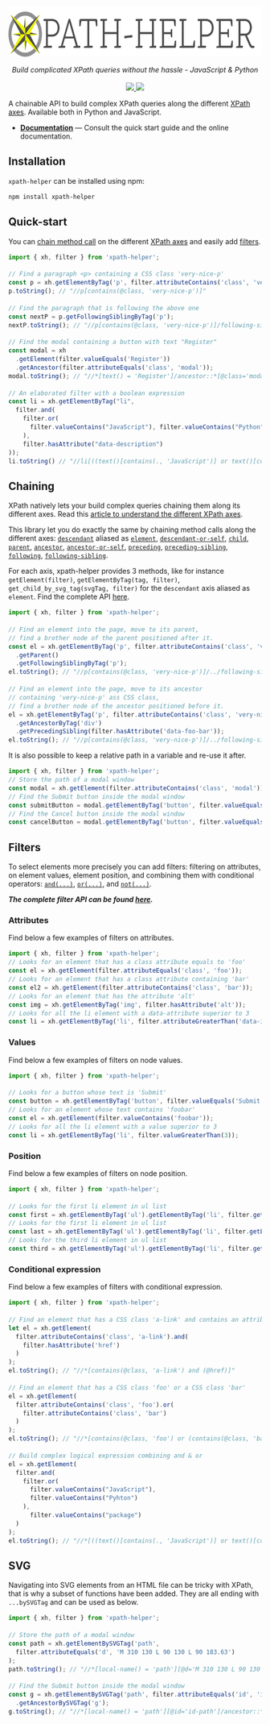 <p align="center">
  <img src="https://raw.githubusercontent.com/jrebecchi/xpath-helper/main/docs/_static/logo-with-text.png" height="100px" alt="xpath-helper"/>
</p>
<p align="center">
  <i>Build complicated XPath queries without the hassle - JavaScript & Python</i><br/><br/>
  <a href="https://codecov.io/gh/jrebecchi/xpath-helper">
    <img src="https://codecov.io/gh/jrebecchi/xpath-helper/branch/main/graph/badge.svg?token=0TJOZ64X10"/>
  </a>
    <a href="https://github.com/jrebecchi/xpath-helper/actions/workflows/javascript-ci.yml">
      <img src="https://github.com/jrebecchi/xpath-helper/actions/workflows/javascript-ci.yml/badge.svg">
  </a>
</p>

A chainable API to build complex XPath queries along the different [XPath axes](https://krypton-org.github.io/jrebecchi/xpath-helper). Available both in Python and JavaScript.

- [**Documentation**](https://krypton-org.github.io/jrebecchi/xpath-helper) — Consult the quick start guide and the online documentation.

## Installation
`xpath-helper` can be installed using npm:
```bash
npm install xpath-helper
```
## Quick-start
You can [chain method call](https://krypton-org.github.io/jrebecchi/xpath-helper) on the different [XPath axes](https://krypton-org.github.io/jrebecchi/xpath-helper) and easily add [filters](https://krypton-org.github.io/jrebecchi/xpath-helper).
```javascript
import { xh, filter } from 'xpath-helper';

// Find a paragraph <p> containing a CSS class 'very-nice-p'
const p = xh.getElementByTag('p', filter.attributeContains('class', 'very-nice-p'));
p.toString(); // "//p[contains(@class, 'very-nice-p')]"

// Find the paragraph that is following the above one
const nextP = p.getFollowingSiblingByTag('p');
nextP.toString(); // "//p[contains(@class, 'very-nice-p')]/following-sibling::p"

// Find the modal containing a button with text "Register" 
const modal = xh
  .getElement(filter.valueEquals('Register'))
  .getAncestor(filter.attributeEquals('class', 'modal'));
modal.toString(); // "//*[text() = 'Register']/ancestor::*[@class='modal']"

// An elaborated filter with a boolean expression
const li = xh.getElementByTag("li",
  filter.and(
    filter.or(
      filter.valueContains("JavaScript"), filter.valueContains("Python")
    ),
    filter.hasAttribute("data-description")
));
li.toString() // "//li[((text()[contains(., 'JavaScript')] or text()[contains(., 'Python')]) and @data-description)]"
```

## Chaining

XPath natively lets your build complex queries chaining them along its different axes. Read this [article to understand the different XPath axes](https://krypton-org.github.io/jrebecchi/xpath-helper).

This library let you do exactly the same by chaining method calls along the different axes: [`descendant`](https://krypton-org.github.io/jrebecchi/xpath-helper) aliased as [`element`](https://krypton-org.github.io/jrebecchi/xpath-helper), [`descendant-or-self`](https://krypton-org.github.io/jrebecchi/xpath-helper), [`child`](https://krypton-org.github.io/jrebecchi/xpath-helper), [`parent`](https://krypton-org.github.io/jrebecchi/xpath-helper), [`ancestor`](https://krypton-org.github.io/jrebecchi/xpath-helper), [`ancestor-or-self`](https://krypton-org.github.io/jrebecchi/xpath-helper), [`preceding`](https://krypton-org.github.io/jrebecchi/xpath-helper), [`preceding-sibling`](https://krypton-org.github.io/jrebecchi/xpath-helper), [`following`](https://krypton-org.github.io/jrebecchi/xpath-helper), [`following-sibling`](https://krypton-org.github.io/jrebecchi/xpath-helper).

For each axis, xpath-helper provides 3 methods, like for instance `getElement(filter)`, `getElementByTag(tag, filter)`, `get_child_by_svg_tag(svgTag, filter)` for the `descendant`  axis aliased as `element`. Find the complete API [here](https://krypton-org.github.io/jrebecchi/xpath-helper).

```javascript
import { xh, filter } from 'xpath-helper';

// Find an element into the page, move to its parent, 
// find a brother node of the parent positioned after it.
const el = xh.getElementByTag('p', filter.attributeContains('class', 'very-nice-p'))
  .getParent()
  .getFollowingSiblingByTag('p');
el.toString(); // "//p[contains(@class, 'very-nice-p')]/../following-sibling::p"

// Find an element into the page, move to its ancestor 
// containing 'very-nice-p' ass CSS class, 
// find a brother node of the ancestor positioned before it.
el = xh.getElementByTag('p', filter.attributeContains('class', 'very-nice-p'))
  .getAncestorByTag('div')
  .getPrecedingSibling(filter.hasAttribute('data-foo-bar'));
el.toString(); // "//p[contains(@class, 'very-nice-p')]/../following-sibling::p//p[contains(@class, 'very-nice-p')]/ancestor::div/preceding-sibling::*[@data-foo-bar]"
```

It is also possible to keep a relative path in a variable and re-use it after.
```javascript
import { xh, filter } from 'xpath-helper';
// Store the path of a modal window
const modal = xh.getElement(filter.attributeContains('class', 'modal'));
// Find the Submit button inside the modal window
const submitButton = modal.getElementByTag('button', filter.valueEquals('Submit'));
// Find the Cancel button inside the modal window
const cancelButton = modal.getElementByTag('button', filter.valueEquals('Cancel'));
```
## Filters
To select elements more precisely you can add filters: filtering on attributes, on element values, element position, and combining them with conditional operators: [`and(...)`](https://krypton-org.github.io/jrebecchi/xpath-helper), [`or(...)`](https://krypton-org.github.io/jrebecchi/xpath-helper), and [`not(...)`](https://krypton-org.github.io/jrebecchi/xpath-helper).

***The complete filter API can be found [here](https://krypton-org.github.io/jrebecchi/xpath-helper).***

### Attributes
Find below a few examples of filters on attributes.

```javascript
import { xh, filter } from 'xpath-helper';
// Looks for an element that has a class attribute equals to 'foo'
const el = xh.getElement(filter.attributeEquals('class', 'foo'));
// Looks for an element that has a class attribute containing 'bar'
const el2 = xh.getElement(filter.attributeContains('class', 'bar'));
// Looks for an element that has the attribute 'alt'
const img = xh.getElementByTag('img', filter.hasAttribute('alt'));
// Looks for all the li element with a data-attribute superior to 3
const li = xh.getElementByTag('li', filter.attributeGreaterThan('data-index', 3);)
```
###  Values
Find below a few examples of filters on node values.
```javascript
import { xh, filter } from 'xpath-helper';

// Looks for a button whose text is 'Submit'
const button = xh.getElementByTag('button', filter.valueEquals('Submit'));
// Looks for an element whose text contains 'foobar'
const el = xh.getElement(filter.valueContains('foobar'));
// Looks for all the li element with a value superior to 3
const li = xh.getElementByTag('li', filter.valueGreaterThan(3));
```
### Position
Find below a few examples of filters on node position.
```javascript
import { xh, filter } from 'xpath-helper';

// Looks for the first li element in ul list
const first = xh.getElementByTag('ul').getElementByTag('li', filter.getFirst());
// Looks for the first li element in ul list
const last = xh.getElementByTag('ul').getElementByTag('li', filter.getLast());
// Looks for the third li element in ul list
const third = xh.getElementByTag('ul').getElementByTag('li', filter.get(3));
```
### Conditional expression
Find below a few examples of filters with conditional expression.

```javascript
import { xh, filter } from 'xpath-helper';

// Find an element that has a CSS class 'a-link' and contains an attribute href
let el = xh.getElement(
  filter.attributeContains('class', 'a-link').and(
    filter.hasAttribute('href')
  )
);
el.toString(); // "//*[contains(@class, 'a-link') and (@href)]"

// Find an element that has a CSS class 'foo' or a CSS class 'bar'
el = xh.getElement(
  filter.attributeContains('class', 'foo').or(
    filter.attributeContains('class', 'bar')
  )
);
el.toString(); // "//*[contains(@class, 'foo') or (contains(@class, 'bar'))]"

// Build complex logical expression combining and & or
el = xh.getElement(
  filter.and(
    filter.or(
      filter.valueContains("JavaScript"),
      filter.valueContains("Pyhton")
    ),
      filter.valueContains("package")
  )
);
el.toString(); // "//*[((text()[contains(., 'JavaScript')] or text()[contains(., 'Pyhton')]) and text()[contains(., 'package')])]"
```
## SVG
Navigating into SVG elements from an HTML file can be tricky with XPath, that is why a subset of functions have been added. They are all ending with `...bySVGTag` and can be used as below.

```javascript
import { xh, filter } from 'xpath-helper';

// Store the path of a modal window
const path = xh.getElementBySVGTag('path', 
  filter.attributeEquals('d', 'M 310 130 L 90 130 L 90 183.63')
);
path.toString(); // "//*[local-name() = 'path'][@d='M 310 130 L 90 130 L 90 183.63']"
    
// Find the Submit button inside the modal window
const g = xh.getElementBySVGTag('path', filter.attributeEquals('id', 'id-path'))
  .getAncestorBySVGTag('g');
g.toString(); // "//*[local-name() = 'path'][@id='id-path']/ancestor::*[local-name() = 'g']"
```